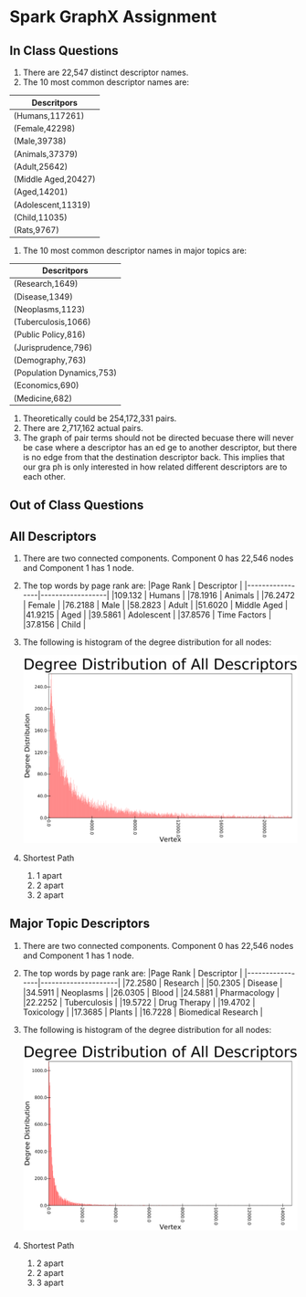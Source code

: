 # Spark GraphX Assignment  

## In Class Questions
1. There are 22,547 distinct descriptor names.
1. The 10 most common descriptor names are:

| Descritpors        |
|--------------------|
|(Humans,117261)     |
|(Female,42298)      |
|(Male,39738)        |
|(Animals,37379)     | 
|(Adult,25642)		 |
|(Middle Aged,20427) |
|(Aged,14201) 		 |
|(Adolescent,11319)  |
|(Child,11035)		 |
|(Rats,9767)		 |

1. The 10 most common descriptor names in major topics are:

| Descritpors        	   |
|--------------------------|
|(Research,1649)     	   |
|(Disease,1349)      	   |
|(Neoplasms,1123)    	   |
|(Tuberculosis,1066) 	   |
|(Public Policy,816)	   |
|(Jurisprudence,796) 	   |
|(Demography,763)		   |
|(Population Dynamics,753) |
|(Economics,690)  		   |
|(Medicine,682)		 	   |

1. Theoretically could be 254,172,331  pairs.
1. There are 2,717,162  actual pairs.
1. The graph of pair terms should not be directed becuase there will never be case where a descriptor has an ed    ge to another descriptor, but there is no edge from that the destination descriptor back. This implies that our gra    ph is only interested in how related different descriptors are to each other.


## Out of Class Questions

## All Descriptors

1. There are two connected components. Component 0 has 22,546 nodes and Component 1 has 1 node.
1. The top words by page rank are: 
|Page Rank        | Descriptor       |
|-----------------|------------------|
|109.132		  | Humans			 |
|78.1916	      |	Animals			 |
|76.2472          | Female			 |
|76.2188		  |	Male			 |
|58.2823	 	  |	Adult			 |
|51.6020		  |	Middle Aged		 |
|41.9215		  |	Aged			 |
|39.5861		  |	Adolescent		 |
|37.8576		  |	Time Factors	 |
|37.8156	 	  |	Child			 |

1. The following is histogram of the degree distribution for all nodes:

	![alt text](/images/degDist)

1. Shortest Path
	1. 1 apart
	1. 2 apart
	1. 2 apart


## Major Topic Descriptors

1. There are two connected components. Component 0 has 22,546 nodes and Component 1 has 1 node.
1. The top words by page rank are: 
|Page Rank        | Descriptor       	|
|-----------------|---------------------|
|72.2580		  | Research			|
|50.2305      	  |	Disease			 	|
|34.5911          | Neoplasms			|
|26.0305		  | Blood				|
|24.5881		  | Pharmacology     	|
|22.2252	      | Tuberculosis     	|
|19.5722          | Drug Therapy		|
|19.4702		  | Toxicology			|
|17.3685	      | Plants				|
|16.7228          | Biomedical Research |

1. The following is histogram of the degree distribution for all nodes:

	![alt text](/images/degDistMajor)

1. Shortest Path
	1. 2 apart
	1. 2 apart
	1. 3 apart

























































































































































